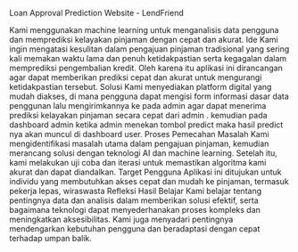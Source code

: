 
Loan Approval Prediction Website - LendFriend

Kami menggunakan machine learning untuk menganalisis data pengguna dan memprediksi kelayakan pinjaman dengan cepat dan akurat.
Ide
Kami ingin mengatasi kesulitan dalam pengajuan pinjaman tradisional yang sering kali memakan waktu lama dan penuh ketidakpastian serta kegagalan dalam memprediksi pengembalian kredit. Oleh karena itu aplikasi ini dirancangan agar dapat memberikan prediksi cepat dan akurat untuk mengurangi ketidakpastian tersebut.
Solusi
Kami menyediakan platform digital yang mudah diakses, di mana pengguna dapat mengisi form informasi dasar data penggunan lalu mengirimkannya ke pada admin agar dapat menerima prediksi kelayakan pinjaman secara cepat dari admin . kemudian pada dashboard admin ketika admin menekan tombol predict maka hasil predict nya akan muncul di dashboard user.
Proses Pemecahan Masalah
Kami mengidentifikasi masalah utama dalam pengajuan pinjaman, kemudian merancang solusi dengan teknologi AI dan machine learning. Setelah itu, kami melakukan uji coba dan iterasi untuk memastikan algoritma kami akurat dan dapat diandalkan.
Target Pengguna
Aplikasi ini ditujukan untuk individu yang membutuhkan akses cepat dan mudah ke pinjaman, termasuk pekerja lepas, wiraswasta 
Refleksi Hasil Belajar
Kami belajar tentang pentingnya data dan analisis dalam memberikan solusi efektif, serta bagaimana teknologi dapat menyederhanakan proses kompleks dan meningkatkan aksesibilitas. Kami juga menyadari pentingnya mendengarkan kebutuhan pengguna dan beradaptasi dengan cepat terhadap umpan balik.
